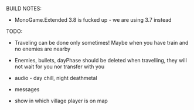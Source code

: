 ﻿BUILD NOTES:

* MonoGame.Extended 3.8 is fucked up - we are using 3.7 instead

TODO:

* Traveling can be done only sometimes! Maybe when you have train and no enemies are nearby
* Enemies, bullets, dayPhase should be deleted when travelling, they will not wait for you nor transfer with you

* audio - day chill, night deathmetal
* messages
* show in which village player is on map
